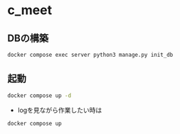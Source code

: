 # c_meet

## DBの構築
```sh
docker compose exec server python3 manage.py init_db
```

## 起動
```sh
docker compose up -d
```
- logを見ながら作業したい時は
```sh
docker compose up
```
